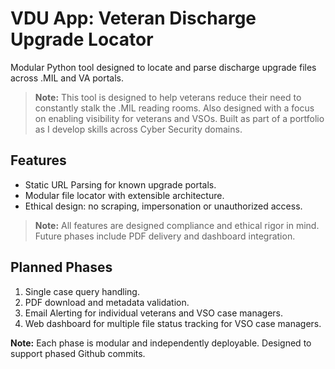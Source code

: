 # VDU App: Veteran Discharge Upgrade Locator

Modular Python tool designed to locate and parse discharge upgrade files across .MIL and VA portals.

> **Note:** This tool is designed to help veterans reduce their need to constantly stalk the .MIL reading rooms. Also designed with a focus on enabling visibility for veterans and VSOs. Built as part of a portfolio as I develop skills across Cyber Security domains.

## Features
- Static URL Parsing for known upgrade portals.
- Modular file locator with extensible architecture.
- Ethical design: no scraping, impersonation or unauthorized access. 

> **Note:** All features are designed compliance and ethical rigor in mind. Future phases include PDF delivery and dashboard integration. 

## Planned Phases
1. Single case query handling.
2. PDF download and metadata validation.
3. Email Alerting for individual veterans and VSO case managers. 
4. Web dashboard for multiple file status tracking for VSO case managers. 

**Note:** Each phase is modular and independently deployable. Designed to support phased Github commits.